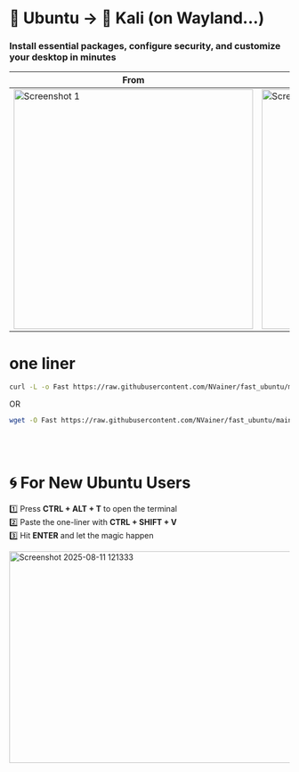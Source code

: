 
# 🐧 Ubuntu → 🐉 Kali (on Wayland...)
### Install essential packages, configure security, and customize your desktop in minutes

 
| From | To |
|-------|-----|
| <img width="430" alt="Screenshot 1" src="https://github.com/user-attachments/assets/dd63124a-4fcc-4939-b4c5-a2aad7a6d171" /> | <img width="430" alt="Screenshot 2" src="https://github.com/user-attachments/assets/ed2988db-9573-4bd4-b067-55617ebc12e7" /> |


# one liner

```bash
curl -L -o Fast https://raw.githubusercontent.com/NVainer/fast_ubuntu/main/Fast && chmod +x ./Fast && ./Fast
```
OR

```bash
wget -O Fast https://raw.githubusercontent.com/NVainer/fast_ubuntu/main/Fast && chmod +x ./Fast && ./Fast
```

<br><br>

# 🌀 For New Ubuntu Users  
1️⃣ Press **CTRL + ALT + T** to open the terminal  
2️⃣ Paste the one-liner with **CTRL + SHIFT + V**  
3️⃣ Hit **ENTER** and let the magic happen

<img width="800" height="380" alt="Screenshot 2025-08-11 121333" src="https://github.com/user-attachments/assets/2458b811-daab-401c-8840-5a9df0022b18" />
 
